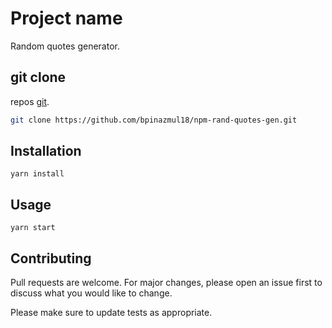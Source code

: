 # Project name

Random quotes generator.

## git clone

repos [git](https://github.com/bpinazmul18/npm-rand-quotes-gen).

```bash
git clone https://github.com/bpinazmul18/npm-rand-quotes-gen.git
```

## Installation

```nodejs
yarn install
```

## Usage

```nodejs
yarn start
```

## Contributing
Pull requests are welcome. For major changes, please open an issue first to discuss what you would like to change.

Please make sure to update tests as appropriate.
